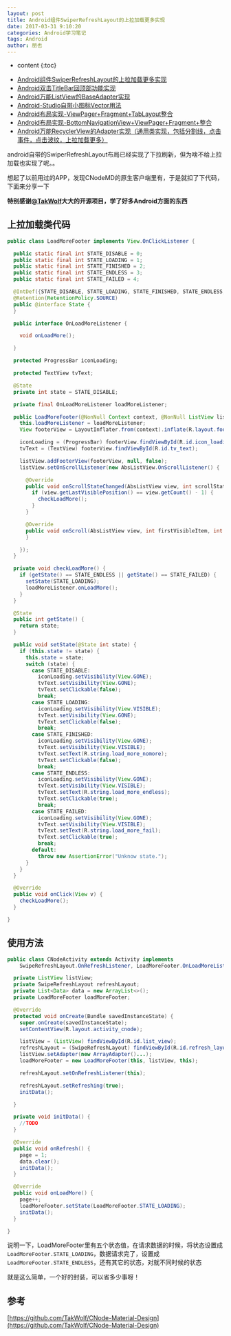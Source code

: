 ```yaml
---
layout: post
title: Android组件SwiperRefreshLayout的上拉加载更多实现
date: 2017-03-31 9:10:20
categories: Android学习笔记
tags: Android
author: 朋也
---
```


* content
{:toc}

- [Android组件SwiperRefreshLayout的上拉加载更多实现](https://tomoya92.github.io/2017/03/31/android-swiperrefreshlayout-loadmore/)
- [Android双击TitleBar回顶部功能实现](https://tomoya92.github.io/2017/03/31/android-doubleclick-backtotop/)
- [Android万能ListView的BaseAdapter实现](https://tomoya92.github.io/2017/03/31/android-listview-adapter/)
- [Android-Studio自带小图标Vector用法](https://tomoya92.github.io/2017/04/05/android-vector/)
- [Android布局实现-ViewPager+Fragment+TabLayout整合](https://tomoya92.github.io/2017/04/05/android-viewpager-fragment-tablayout/)
- [Android布局实现-BottomNavigationView+ViewPager+Fragment+整合](https://tomoya92.github.io/2017/04/05/android-bottomnavigationview-viewpager-fragment/)
- [Android万能RecyclerView的Adapter实现（通用类实现，包括分割线，点击事件，点击波纹，上拉加载更多）](https://tomoya92.github.io/2017/04/10/android-recyclerview-adapter/)

android自带的SwiperRefreshLayout布局已经实现了下拉刷新，但为啥不给上拉加载也实现了呢。。

想起了以前用过的APP，发现CNodeMD的原生客户端里有，于是就扣了下代码，下面来分享一下

**特别感谢[@TakWolf](https://github.com/TakWolf)大大的开源项目，学了好多Android方面的东西**




## 上拉加载类代码

```java
public class LoadMoreFooter implements View.OnClickListener {

  public static final int STATE_DISABLE = 0;
  public static final int STATE_LOADING = 1;
  public static final int STATE_FINISHED = 2;
  public static final int STATE_ENDLESS = 3;
  public static final int STATE_FAILED = 4;

  @IntDef({STATE_DISABLE, STATE_LOADING, STATE_FINISHED, STATE_ENDLESS, STATE_FAILED})
  @Retention(RetentionPolicy.SOURCE)
  public @interface State {
  }

  public interface OnLoadMoreListener {

    void onLoadMore();

  }

  protected ProgressBar iconLoading;

  protected TextView tvText;

  @State
  private int state = STATE_DISABLE;

  private final OnLoadMoreListener loadMoreListener;

  public LoadMoreFooter(@NonNull Context context, @NonNull ListView listView, @NonNull OnLoadMoreListener loadMoreListener) {
    this.loadMoreListener = loadMoreListener;
    View footerView = LayoutInflater.from(context).inflate(R.layout.footer_load_more, listView, false);

    iconLoading = (ProgressBar) footerView.findViewById(R.id.icon_loading);
    tvText = (TextView) footerView.findViewById(R.id.tv_text);

    listView.addFooterView(footerView, null, false);
    listView.setOnScrollListener(new AbsListView.OnScrollListener() {

      @Override
      public void onScrollStateChanged(AbsListView view, int scrollState) {
        if (view.getLastVisiblePosition() == view.getCount() - 1) {
          checkLoadMore();
        }
      }

      @Override
      public void onScroll(AbsListView view, int firstVisibleItem, int visibleItemCount, int totalItemCount) {
      }

    });
  }

  private void checkLoadMore() {
    if (getState() == STATE_ENDLESS || getState() == STATE_FAILED) {
      setState(STATE_LOADING);
      loadMoreListener.onLoadMore();
    }
  }

  @State
  public int getState() {
    return state;
  }

  public void setState(@State int state) {
    if (this.state != state) {
      this.state = state;
      switch (state) {
        case STATE_DISABLE:
          iconLoading.setVisibility(View.GONE);
          tvText.setVisibility(View.GONE);
          tvText.setClickable(false);
          break;
        case STATE_LOADING:
          iconLoading.setVisibility(View.VISIBLE);
          tvText.setVisibility(View.GONE);
          tvText.setClickable(false);
          break;
        case STATE_FINISHED:
          iconLoading.setVisibility(View.GONE);
          tvText.setVisibility(View.VISIBLE);
          tvText.setText(R.string.load_more_nomore);
          tvText.setClickable(false);
          break;
        case STATE_ENDLESS:
          iconLoading.setVisibility(View.GONE);
          tvText.setVisibility(View.VISIBLE);
          tvText.setText(R.string.load_more_endless);
          tvText.setClickable(true);
          break;
        case STATE_FAILED:
          iconLoading.setVisibility(View.GONE);
          tvText.setVisibility(View.VISIBLE);
          tvText.setText(R.string.load_more_fail);
          tvText.setClickable(true);
          break;
        default:
          throw new AssertionError("Unknow state.");
      }
    }
  }

  @Override
  public void onClick(View v) {
    checkLoadMore();
  }

}
```

## 使用方法

```java
public class CNodeActivity extends Activity implements
    SwipeRefreshLayout.OnRefreshListener, LoadMoreFooter.OnLoadMoreListener {

  private ListView listView;
  private SwipeRefreshLayout refreshLayout;
  private List<Data> data = new ArrayList<>();
  private LoadMoreFooter loadMoreFooter;

  @Override
  protected void onCreate(Bundle savedInstanceState) {
    super.onCreate(savedInstanceState);
    setContentView(R.layout.activity_cnode);

    listView = (ListView) findViewById(R.id.list_view);
    refreshLayout = (SwipeRefreshLayout) findViewById(R.id.refresh_layout);
    listView.setAdapter(new ArrayAdapter()...);
    loadMoreFooter = new LoadMoreFooter(this, listView, this);

    refreshLayout.setOnRefreshListener(this);

    refreshLayout.setRefreshing(true);
    initData();

  }

  private void initData() {
    //TODO
  }

  @Override
  public void onRefresh() {
    page = 1;
    data.clear();
    initData();
  }

  @Override
  public void onLoadMore() {
    page++;
    loadMoreFooter.setState(LoadMoreFooter.STATE_LOADING);
    initData();
  }

}
```

说明一下，LoadMoreFooter里有五个状态值，在请求数据的时候，将状态设置成`LoadMoreFooter.STATE_LOADING`，数据请求完了，设置成`LoadMoreFooter.STATE_ENDLESS`，还有其它的状态，对就不同时候的状态

就是这么简单，一个好的封装，可以省多少事呀！

## 参考

[https://github.com/TakWolf/CNode-Material-Design](https://github.com/TakWolf/CNode-Material-Design)
